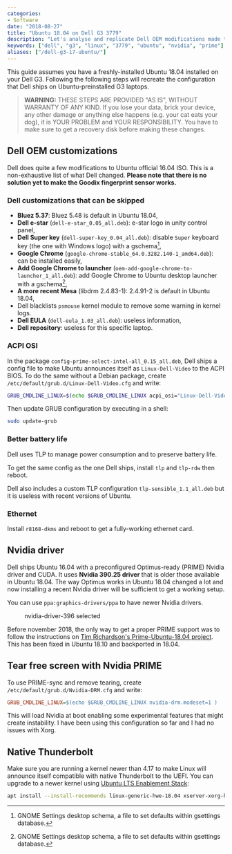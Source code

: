 ```yaml
---
categories:
- Software
date: "2018-08-27"
title: "Ubuntu 18.04 on Dell G3 3779"
description: "Let's analyse and replicate Dell OEM modifications made to Ubuntu on Dell G3 3779."
keywords: ["dell", "g3", "linux", "3779", "ubuntu", "nvidia", "prime"]
aliases: ["/dell-g3-17-ubuntu/"]
---
```


This guide assumes you have a freshly-installed Ubuntu 18.04 installed on your Dell G3.
Following the following steps will recreate the configuration that Dell ships on Ubuntu-preinstalled
G3 laptops.

> **WARNING:**
> THESE STEPS ARE PROVIDED "AS IS", WITHOUT WARRANTY OF ANY KIND. If you lose your data,
> brick your device, any other damage or anything else happens (e.g. your cat eats your dog), it is
> YOUR PROBLEM and YOUR RESPONSIBILITY. You have to make sure to get a recovery disk before making these changes.

## Dell OEM customizations

Dell does quite a few modifications to Ubuntu official 16.04 ISO.
This is a non-exhaustive list of what Dell changed.
**Please note that there is no solution yet to make the Goodix fingerprint sensor works.**

### Dell customizations that can be skipped

* **Bluez 5.37**: Bluez 5.48 is default in Ubuntu 18.04,
* **Dell e-star** (`dell-e-star_0.05_all.deb`): e-star logo in unity control panel,
* **Dell Super key** (`dell-super-key_0.04_all.deb`): disable `Super` keyboard key (the one with
  Windows logo) with a gschema[^gschema],
* **Google Chrome** (`google-chrome-stable_64.0.3282.140-1_amd64.deb`): can be installed easily,
* **Add Google Chrome to launcher** (`oem-add-google-chrome-to-launcher_1_all.deb`): add Google
  Chrome to Ubuntu desktop launcher with a gschema[^gschema],
* **A more recent Mesa** (libdrm 2.4.83-1): 2.4.91-2 is default in Ubuntu 18.04,
* Dell blacklists `psmouse` kernel module to remove some warning in kernel logs.
* **Dell EULA** (`dell-eula_1.03_all.deb`): useless information,
* **Dell repository**: useless for this specific laptop.

[^gschema]: GNOME Settings desktop schema, a file to set defaults within gsettings database.

### ACPI OSI

In the package `config-prime-select-intel-all_0.15_all.deb`, Dell ships a config file to make Ubuntu
announces itself as `Linux-Dell-Video` to the ACPI BIOS.
To do the same without a Debian package, create `/etc/default/grub.d/Linux-Dell-Video.cfg` and write:

```bash
GRUB_CMDLINE_LINUX=$(echo $GRUB_CMDLINE_LINUX acpi_osi="Linux-Dell-Video" )
```

Then update GRUB configuration by executing in a shell:

```bash
sudo update-grub
```

### Better battery life

Dell uses TLP to manage power consumption and to preserve battery life.

To get the same config as the one Dell ships, install `tlp` and `tlp-rdw` then reboot.

Dell also includes a custom TLP configuration `tlp-sensible_1.1_all.deb` but it is useless with recent versions of Ubuntu.

### Ethernet

Install `r8168-dkms` and reboot to get a fully-working ethernet card.

## Nvidia driver

Dell ships Ubuntu 16.04 with a preconfigured Optimus-ready (PRIME) Nvidia driver and CUDA.
It uses **Nvidia 390.25 driver** that is older those available in Ubuntu 18.04.
The way Optimus works in Ubuntu 18.04 changed a lot and now installing a recent
Nvidia driver will be sufficient to get a working setup.

You can use `ppa:graphics-drivers/ppa` to have newer Nvidia drivers.

<figure>
  <img src="{{site.url}}/assets/images/dell-g3-17-ubuntu/drivers.png" alt="" style="max-width:600px" />
  <figcaption>nvidia-driver-396 selected</figcaption>
</figure>

Before november 2018, the only way to get a proper PRIME support was to follow the instructions on
[Tim Richardson's Prime-Ubuntu-18.04 project](https://github.com/timrichardson/Prime-Ubuntu-18.04).
This has been fixed in Ubuntu 18.10 and backported in 18.04.

## Tear free screen with Nvidia PRIME

To use PRIME-sync and remove tearing, create `/etc/default/grub.d/Nvidia-DRM.cfg` and write:
```ini
GRUB_CMDLINE_LINUX=$(echo $GRUB_CMDLINE_LINUX nvidia-drm.modeset=1 )
```

This will load Nvidia at boot enabling some experimental features that might create instability.
I have been using this configuration so far and I had no issues with Xorg.

## Native Thunderbolt

Make sure you are running a kernel newer than 4.17 to make Linux will announce itself compatible with native Thunderbolt to the UEFI.
You can upgrade to a newer kernel using [Ubuntu LTS Enablement Stack](https://wiki.ubuntu.com/Kernel/LTSEnablementStack):

```bash
apt install --install-recommends linux-generic-hwe-18.04 xserver-xorg-hwe-18.04
```
